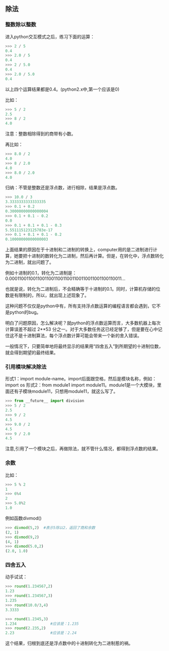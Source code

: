 ## 除法

### 整数除以整数

进入python交互模式之后，练习下面的运算：
```python
>>> 2 / 5
0.4
>>> 2.0 / 5
0.4
>>> 2 / 5.0
0.4
>>> 2.0 / 5.0
0.4
```
以上四个运算结果都是0.4。(python2.x中,第一个应该是0)

比如：
```python
>>> 5 / 2
2.5
>>> 8 / 2
4.0
```
注意：整数相除得到的商带有小数。

再比如：
```python
>>> 8.0 / 2
4.0
>>> 8 / 2.0
4.0
>>> 8.0 / 2.0
4.0
```
归纳：不管是整数还是浮点数，进行相除，结果是浮点数。

```python
>>> 10.0 / 3
3.3333333333333335
>>> 0.1 + 0.2
0.30000000000000004
>>> 0.1 + 0.1 - 0.2
0.0
>>> 0.1 + 0.1 + 0.1 - 0.3
5.551115123125783e-17
>>> 0.1 + 0.1 + 0.1 - 0.2
0.10000000000000003
```
上面结果的原因在于十进制和二进制的转换上，computer用的是二进制进行计算，她要把十进制的数转化为二进制，然后再计算。但是，在转化中，浮点数转化为二进制，就出问题了。

例如十进制的0.1，转化为二进制是：0.0001100110011001100110011001100110011001100110011...

也就是说，转化为二进制后，不会精确等于十进制的0.1。同时，计算机存储的位数是有限制的，所以，就出现上述现象了。

这种问题不仅仅是python中有，所有支持浮点数运算的编程语言都会遇到，它不是python的bug。

明白了问题原因，怎么解决呢？就python的浮点数运算而言，大多数机器上每次计算误差不超过 2**53 分之一。对于大多数任务这已经足够了，但是要在心中记住这不是十进制算法，每个浮点数计算可能会带来一个新的舍入错误。

一般情况下，只要简单地将最终显示的结果用“四舍五入”到所期望的十进制位数，就会得到期望的最终结果。


### 引用模块解决除法

形式1：import module-name。import后面跟空格，然后是模块名称，例如：import os
形式2：from module1 import module11。module1是一个大模块，里面还有子模块module11，只想用module11，就这么写了。
```python
>>> from __future__ import division
>>> 5 / 2
2.5
>>> 9 / 2
4.5
>>> 9.0 / 2
4.5
>>> 9 / 2.0
4.5
```
注意,引用了一个模块之后，再做除法，就不管什么情况，都得到浮点数的结果。


### 余数

比如：
```python
>>> 5 % 2
1
>>> 6%4
2
>>> 5.0%2
1.0
```


例如函数divmod()
```python
>>> divmod(5,2)  #表示5除以2，返回了商和余数
(2, 1)
>>> divmod(9,2)
(4, 1)
>>> divmod(5.0,2)
(2.0, 1.0)
```

### 四舍五入

动手试试：
```python
>>> round(1.234567,2)
1.23
>>> round(1.234567,3)
1.235
>>> round(10.0/3,4)
3.3333
```

```python
>>> round(1.2345,3)
1.234               #应该是：1.235
>>> round(2.235,2)
2.23                #应该是：2.24
```
这个结果，归根到底还是浮点数中的十进制转化为二进制惹的祸。
